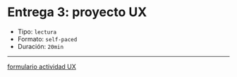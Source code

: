 # Entrega 3: proyecto UX

- Tipo: `lectura`
- Formato: `self-paced`
- Duración: `20min`

***

[formulario actividad UX](https://laboratoria.typeform.com/to/yMHVbPox#email=xxxxx&fname=xxxxx&city=xxxxx&flow=xxxxx&type=xxxxx&uid=xxxxx&cohortid=xxxxx&unitid=xxxxx&partid=xxxxx&courseid=xxxxx)